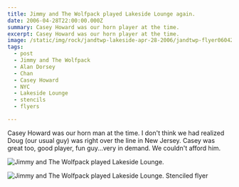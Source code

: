 ```yaml
---
title: Jimmy and The Wolfpack played Lakeside Lounge again.
date: 2006-04-28T22:00:00.000Z
summary: Casey Howard was our horn player at the time.
excerpt: Casey Howard was our horn player at the time.
image: /static/img/rock/jandtwp-lakeside-apr-28-2006/jandtwp-flyer060428.jpg
tags:
  - post 
  - Jimmy and The Wolfpack
  - Alan Dorsey
  - Chan
  - Casey Howard
  - NYC
  - Lakeside Lounge
  - stencils
  - flyers

---
```


Casey Howard was our horn man at the time. I don't think we had realized Doug (our usual guy) was right over the line in New Jersey.
Casey was great too, good player, fun guy...very in demand. We couldn't afford him.

![Jimmy and The Wolfpack played Lakeside Lounge.](/static/img/rock/jandtwp-lakeside-apr-28-2006/jandtwp-lakeside-apr-28-2006.jpg "Jimmy and The Wolfpack played Lakeside Lounge.")

![Jimmy and The Wolfpack played Lakeside Lounge. Stenciled flyer](/static/img/rock/jandtwp-lakeside-apr-28-2006/jandtwp-flyer060428.jpg)
